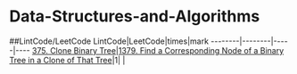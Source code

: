 # Data-Structures-and-Algorithms

##LintCode/LeetCode
LintCode|LeetCode|times|mark
--------|--------|-----|----
[375. Clone Binary Tree](https://www.lintcode.com/problem/clone-binary-tree)|[1379. Find a Corresponding Node of a Binary Tree in a Clone of That Tree](https://leetcode.com/problems/find-a-corresponding-node-of-a-binary-tree-in-a-clone-of-that-tree/)|1| |
